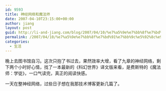 ```yaml
---
id: 9593
title: 神经网络和魔法师
date: 2007-04-10T23:15:00+00:00
author: jiang
layout: post
guid: http://li-and-jiang.com/blog/2007/04/10/%e7%a5%9e%e7%bb%8f%e7%bd%91%e7%bb%9c%e5%92%8c%e9%ad%94%e6%b3%95%e5%b8%88/
permalink: /2007/04/10/%e7%a5%9e%e7%bb%8f%e7%bd%91%e7%bb%9c%e5%92%8c%e9%ad%94%e6%b3%95%e5%b8%88/
categories:
  - 生活
---
```

晚上去图书馆自习。这次只抱了书过去，果然效率大增，看了九章的神经网络，剩下两个小时好心情，找了一本最新的《科幻世界》译文版来看，是费斯特的《魔法师：学徒》，一口气读完，真正的阅读快感。 

一天在整神经网络，过些日子想在我那技术博客更新几篇了。